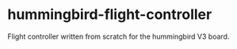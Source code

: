 # hummingbird-flight-controller
Flight controller written from scratch for the hummingbird V3 board.
